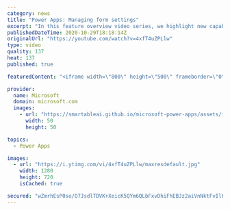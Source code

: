 ```yaml
---
category: news
title: "Power Apps: Managing form settings"
excerpt: "In this feature overview video series, we highlight new capabilities included in the latest update to Microsoft Power Apps.  Improvements to Microsoft Power Apps for managing form settings and events allow users to set various features on a form in the new modern designer.   Get the most out of Power"
publishedDateTime: 2020-10-29T18:18:14Z
originalUrl: "https://youtube.com/watch?v=4xfT4uZPLlw"
type: video
quality: 137
heat: 137
published: true

featuredContent: "<iframe width=\"800\" height=\"500\" frameborder=\"0\" src=\"https://www.youtube.com/embed/4xfT4uZPLlw\" allow=\"accelerometer; autoplay; encrypted-media; gyroscope; picture-in-picture\" allowfullscreen></iframe>"

provider:
  name: Microsoft
  domain: microsoft.com
  images:
    - url: "https://smartableai.github.io/microsoft-power-apps/assets/images/organizations/microsoft.com-50x50.jpg"
      width: 50
      height: 50

topics:
  - Power Apps

images:
  - url: "https://i.ytimg.com/vi/4xfT4uZPLlw/maxresdefault.jpg"
    width: 1280
    height: 720
    isCached: true

secured: "wZmrhEsP0so/O7JsdlTDVK+XeicK5QYm6QLbFxvDhiFhEBJz2aiVnNktFvIlKZJIuHQeeyjKLflzGm5Ob70M+zbAPK37xulg/WoI0ef7mXi3MSgmcskiV7/xf0FBA6GreyOG3dOngnK4I6b8wuP9ty5xC9NF6LWsCvdcQktDNxBnUbW791nezV80x/SjPQHTv0UjXVrPeMvQvaJGeaHMKliHmrG3nRu7Nho90J9lrokYp6icNG9XsfKq/H+2622Al11oyiwU9poonzXiI036oSDf4m3KW0o3/8RHQKFoRSg07WzRiRiE7HRxqwsT7Ni5N1+5/hrEvgS/ikgXuH9oyRQOwCmWsDUXKIWjnBGV4wmOXpHCGkSbxvWYgsuV6CooqHGfIz3bu8cRWW4+kYbFmWahmblszXxo7tozCEDxe9bnISmp3ed9x5wZWw2dsHZd;RvEZMbUr8esz+6slINuzNQ=="
---
```


